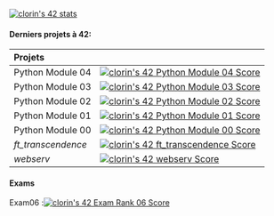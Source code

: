 [![clorin's 42 stats](https://badge42.vercel.app/api/v2/cl25yu90q001109mjkto4tay3/stats?cursusId=21&coalitionId=48)](https://github.com/JaeSeoKim/badge42)

#### Derniers projets à 42:

| Projets |  |
|:-------------------|:-----------------|
| Python Module 04|[![clorin's 42 Python Module 04 Score](https://badge42.vercel.app/api/v2/cl25yu90q001109mjkto4tay3/project/2813496)](https://github.com/JaeSeoKim/badge42)|
| Python Module 03|[![clorin's 42 Python Module 03 Score](https://badge42.vercel.app/api/v2/cl25yu90q001109mjkto4tay3/project/2791153)](https://github.com/JaeSeoKim/badge42)|
| Python Module 02| [![clorin's 42 Python Module 02 Score](https://badge42.vercel.app/api/v2/cl25yu90q001109mjkto4tay3/project/2787928)](https://github.com/JaeSeoKim/badge42)|
| Python Module 01| [![clorin's 42 Python Module 01 Score](https://badge42.vercel.app/api/v2/cl25yu90q001109mjkto4tay3/project/2679905)](https://github.com/JaeSeoKim/badge42)|
| Python Module 00| [![clorin's 42 Python Module 00 Score](https://badge42.vercel.app/api/v2/cl25yu90q001109mjkto4tay3/project/2657718)](https://github.com/JaeSeoKim/badge42)|
| *ft_transcendence* | [![clorin's 42 ft_transcendence Score](https://badge42.vercel.app/api/v2/cl25yu90q001109mjkto4tay3/project/2545525)](https://github.com/JaeSeoKim/badge42)|
| *webserv* | [![clorin's 42 webserv Score](https://badge42.vercel.app/api/v2/cl25yu90q001109mjkto4tay3/project/2443325)](https://github.com/JaeSeoKim/badge42)|

#### Exams

Exam06 :[![clorin's 42 Exam Rank 06 Score](https://badge42.vercel.app/api/v2/cl25yu90q001109mjkto4tay3/project/2642550)](https://github.com/JaeSeoKim/badge42)
